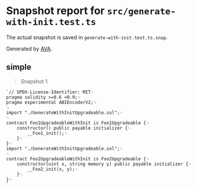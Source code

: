 # Snapshot report for `src/generate-with-init.test.ts`

The actual snapshot is saved in `generate-with-init.test.ts.snap`.

Generated by [AVA](https://avajs.dev).

## simple

> Snapshot 1

    `// SPDX-License-Identifier: MIT␊
    pragma solidity >=0.6 <0.9;␊
    pragma experimental ABIEncoderV2;␊
    ␊
    import "./GenerateWithInitUpgradeable.sol";␊
    ␊
    contract Foo1UpgradeableWithInit is Foo1Upgradeable {␊
        constructor() public payable initializer {␊
            __Foo1_init();␊
        }␊
    }␊
    import "./GenerateWithInitUpgradeable.sol";␊
    ␊
    contract Foo2UpgradeableWithInit is Foo2Upgradeable {␊
        constructor(uint x, string memory y) public payable initializer {␊
            __Foo2_init(x, y);␊
        }␊
    }␊
    `
